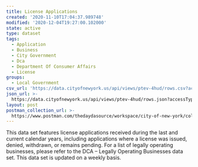 ```yaml
---
title: License Applications
created: '2020-11-10T17:04:37.989748'
modified: '2020-12-04T19:27:00.102000'
state: active
type: dataset
tags:
  - Application
  - Business
  - City Government
  - Dca
  - Department Of Consumer Affairs
  - License
groups:
  - Local Government
csv_url: 'https://data.cityofnewyork.us/api/views/ptev-4hud/rows.csv?accessType=DOWNLOAD'
json_url: >-
  https://data.cityofnewyork.us/api/views/ptev-4hud/rows.json?accessType=DOWNLOAD
layout: post
postman_collection_url: >-
  https://www.postman.com/thedaydasource/workspace/city-of-new-york/collection/15909983-0619bf97-9f6a-4861-b245-19c385a19e1d
---
```

This data set features license applications received during the last and current calendar years, including applications where a license was issued, denied, withdrawn, or remains pending. For a list of legally operating businesses, please refer to the DCA – Legally Operating Businesses data set. This data set is updated on a weekly basis.
